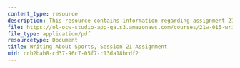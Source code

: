 ```yaml
---
content_type: resource
description: This resource contains information regarding assignment 21.
file: https://ol-ocw-studio-app-qa.s3.amazonaws.com/courses/21w-015-writing-and-rhetoric-writing-about-sports-fall-2013/ccb2bab8cd3796c705f7c13da18bcdf2_MIT21W_015F13_Assignment21.pdf
file_type: application/pdf
resourcetype: Document
title: Writing About Sports, Session 21 Assignment
uid: ccb2bab8-cd37-96c7-05f7-c13da18bcdf2
---
```

